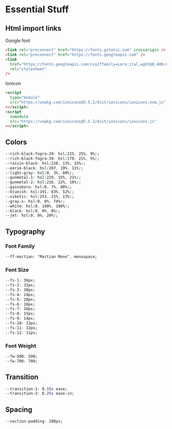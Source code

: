 # Essential Stuff

## Html import links

Google font

```html
<link rel="preconnect" href="https://fonts.gstatic.com" crossorigin />
<link rel="preconnect" href="https://fonts.googleapis.com" />
<link
  href="https://fonts.googleapis.com/css2?family=Lora:ital,wght@0,400;0,500;0,600;1,400;1,500;1,600&family=Martian+Mono:wght@400;500;600;700&family=Poppins:ital,wght@0,100;0,200;0,300;0,400;0,500;0,600;0,700;0,800;1,100;1,200;1,300;1,400;1,500;1,600;1,700&family=Roboto:ital,wght@0,300;0,400;0,700;1,300;1,400;1,500&display=swap"
  rel="stylesheet"
/>
```

Ionicon

```html
<script
  type="module"
  src="https://unpkg.com/ionicons@5.5.2/dist/ionicons/ionicons.esm.js"
></script>
<script
  nomodule
  src="https://unpkg.com/ionicons@5.5.2/dist/ionicons/ionicons.js"
></script>
```

## Colors

```css
--rich-black-fogra-29: hsl(225, 25%, 9%);
--rich-black-fogra-39: hsl(170, 21%, 5%);
--raisin-black: hsl(228, 13%, 15%);
--eerie-black: hsl(207, 19%, 11%);
--light-gray: hsl(0, 3%, 80%);
--gunmetal-1: hsl(229, 15%, 21%);
--gunmetal-2: hsl(216, 22%, 18%);
--gainsboro: hsl(0, 7%, 88%);
--blueish: hsl(191, 83%, 52%);
--xiketic: hsl(253, 21%, 13%);
--gray-x: hsl(0, 0%, 74%);
--white: hsl(0, 100%, 100%);
--black: hsl(0, 0%, 0%);
--jet: hsl(0, 0%, 20%);
```

## Typography

### Font Family

```css
--ff-martian: "Martian Mono", monospace;
```

### Font Size

```css
--fs-1: 36px;
--fs-2: 32px;
--fs-3: 30px;
--fs-4: 24px;
--fs-5: 20px;
--fs-6: 18px;
--fs-7: 16px;
--fs-8: 15px;
--fs-9: 14px;
--fs-10: 13px;
--fs-11: 12px;
--fs-12: 11px;
```

### Font Weight

```css
--fw-500: 500;
--fw-700: 700;
```

## Transition

```css
--transition-1: 0.15s ease;
--transition-2: 0.25s ease-in;
```

## Spacing

```css
--section-padding: 100px;
```

